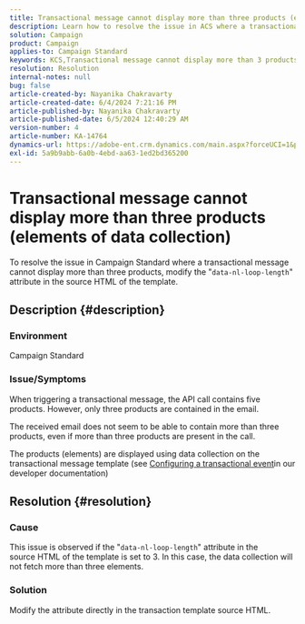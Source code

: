 ```yaml
---
title: Transactional message cannot display more than three products (elements of data collection)
description: Learn how to resolve the issue in ACS where a transactional message cannot display more than 3 products even when the API call contains 5.
solution: Campaign
product: Campaign
applies-to: Campaign Standard
keywords: KCS,Transactional message cannot display more than 3 products (elements of data collection)
resolution: Resolution
internal-notes: null
bug: false
article-created-by: Nayanika Chakravarty
article-created-date: 6/4/2024 7:21:16 PM
article-published-by: Nayanika Chakravarty
article-published-date: 6/5/2024 12:40:29 AM
version-number: 4
article-number: KA-14764
dynamics-url: https://adobe-ent.crm.dynamics.com/main.aspx?forceUCI=1&pagetype=entityrecord&etn=knowledgearticle&id=9ec63c9b-a722-ef11-840a-000d3a372703
exl-id: 5a9b9abb-6a0b-4ebd-aa63-1ed2bd365200
---
```

# Transactional message cannot display more than three products (elements of data collection)


To resolve the issue in Campaign Standard where a transactional message cannot display more than three products, modify the "`data-nl-loop-length`" attribute in the source HTML of the template.

## Description {#description}


### <b>Environment</b>

Campaign Standard

### <b>Issue/Symptoms</b>

When triggering a transactional message, the API call contains five products. However, only three products are contained in the email.

The received email does not seem to be able to contain more than three products, even if more than three products are present in the call.

The products (elements) are displayed using data collection on the transactional message template (see [Configuring a transactional event](https://experienceleague.adobe.com/docs/campaign-standard/using/communication-channels/transactional-messaging/event-configuration/configuring-transactional-event.html?lang=en)in our developer documentation)


## Resolution {#resolution}


### <b>Cause</b>

This issue is observed if the "`data-nl-loop-length`" attribute in the source HTML of the template is set to 3. In this case, the data collection will not fetch more than three elements.

### <b>Solution</b>

Modify the attribute directly in the transaction template source HTML.
